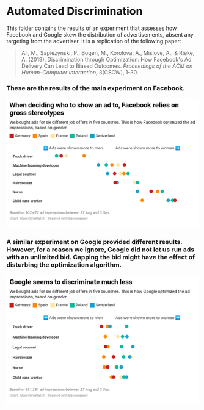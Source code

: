 # Automated Discrimination

This folder contains the results of an experiment that assesses how Facebook and Google skew the distribution of advertisements, absent any targeting from the advertiser. It is a replication of the following paper:

> Ali, M., Sapiezynski, P., Bogen, M., Korolova, A., Mislove, A., & Rieke, A. (2019). Discrimination through Optimization: How Facebook's Ad Delivery Can Lead to Biased Outcomes. _Proceedings of the ACM on Human-Computer Interaction_, 3(CSCW), 1-30.

### These are the results of the main experiment on Facebook.

![](https://raw.githubusercontent.com/algorithmwatch/automated-discrimination/main/output/img/zmyqK-when-deciding-who-to-show-an-ad-to-facebook-relies-on-gross-stereotypes.png)

### A similar experiment on Google provided different results. However, for a reason we ignore, Google did not let us run ads with an unlimited bid. Capping the bid might have the effect of disturbing the optimization algorithm.

![](https://raw.githubusercontent.com/algorithmwatch/automated-discrimination/main/output/img/92d1m-google-seems-to-discriminate-much-less.png)

